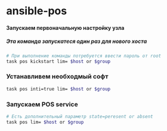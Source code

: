 # ansible-pos

#### Запускаем первоначальную настройку узла
##### *Эта команда запускатеся один раз для нового хоста*

```bash
# При выполнение команды потребуется ввести пароль от root
task pos kickstart lim= $host or $group
```

### Устанавливем необходмый софт

```bash
task pos inti=true lim= $host or $group
```

### Запускаем POS service

```bash
# Есть дополнительный параметр state=peresent or absent
task pos lim= $host or $group
```